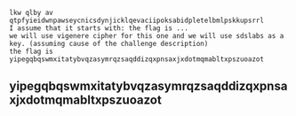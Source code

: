 ```
lkw qlby av qtpfyieidwnpawseycnicsdynjicklqevaciipoksabidpletelbmlpskkupsrrl
I assume that it starts with: the flag is ...
we will use vigenere cipher for this one and we will use sdslabs as a key. (assuming cause of the challenge description)
the flag is yipegqbqswmxitatybvqzasymrqzsaqddizqxpnsaxjxdotmqmabltxpszuoazot
```
## yipegqbqswmxitatybvqzasymrqzsaqddizqxpnsaxjxdotmqmabltxpszuoazot
